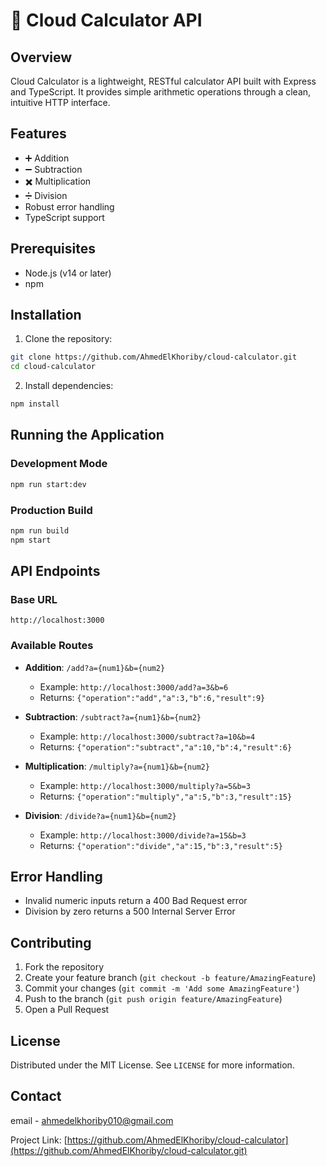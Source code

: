 # 🧮 Cloud Calculator API

## Overview

Cloud Calculator is a lightweight, RESTful calculator API built with Express and TypeScript. It provides simple arithmetic operations through a clean, intuitive HTTP interface.

## Features

- ➕ Addition
- ➖ Subtraction
- ✖️ Multiplication
- ➗ Division
- Robust error handling
- TypeScript support

## Prerequisites

- Node.js (v14 or later)
- npm

## Installation

1. Clone the repository:

```bash
git clone https://github.com/AhmedElKhoriby/cloud-calculator.git
cd cloud-calculator
```

2. Install dependencies:

```bash
npm install
```

## Running the Application

### Development Mode

```bash
npm run start:dev
```

### Production Build

```bash
npm run build
npm start
```

## API Endpoints

### Base URL

`http://localhost:3000`

### Available Routes

- **Addition**: `/add?a={num1}&b={num2}`

  - Example: `http://localhost:3000/add?a=3&b=6`
  - Returns: `{"operation":"add","a":3,"b":6,"result":9}`

- **Subtraction**: `/subtract?a={num1}&b={num2}`

  - Example: `http://localhost:3000/subtract?a=10&b=4`
  - Returns: `{"operation":"subtract","a":10,"b":4,"result":6}`

- **Multiplication**: `/multiply?a={num1}&b={num2}`

  - Example: `http://localhost:3000/multiply?a=5&b=3`
  - Returns: `{"operation":"multiply","a":5,"b":3,"result":15}`

- **Division**: `/divide?a={num1}&b={num2}`
  - Example: `http://localhost:3000/divide?a=15&b=3`
  - Returns: `{"operation":"divide","a":15,"b":3,"result":5}`

## Error Handling

- Invalid numeric inputs return a 400 Bad Request error
- Division by zero returns a 500 Internal Server Error

## Contributing

1. Fork the repository
2. Create your feature branch (`git checkout -b feature/AmazingFeature`)
3. Commit your changes (`git commit -m 'Add some AmazingFeature'`)
4. Push to the branch (`git push origin feature/AmazingFeature`)
5. Open a Pull Request

## License

Distributed under the MIT License. See `LICENSE` for more information.

## Contact

email - ahmedelkhoriby010@gmail.com

Project Link: [https://github.com/AhmedElKhoriby/cloud-calculator](https://github.com/AhmedElKhoriby/cloud-calculator.git)
